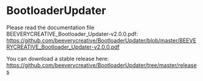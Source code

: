 # BootloaderUpdater

Please read the documentation file BEEVERYCREATIVE_Bootloader_Updater-v2.0.0.pdf:
https://github.com/beeverycreative/BootloaderUpdater/blob/master/BEEVERYCREATIVE_Bootloader_Updater-v2.0.0.pdf

You can download a stable release here:
https://github.com/beeverycreative/BootloaderUpdater/tree/master/releases
